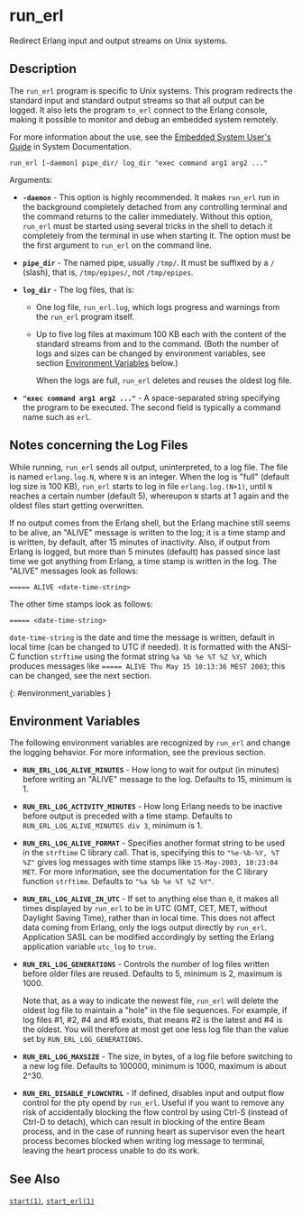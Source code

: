 <!--
%CopyrightBegin%

Copyright Ericsson AB 2023-2024. All Rights Reserved.

Licensed under the Apache License, Version 2.0 (the "License");
you may not use this file except in compliance with the License.
You may obtain a copy of the License at

    http://www.apache.org/licenses/LICENSE-2.0

Unless required by applicable law or agreed to in writing, software
distributed under the License is distributed on an "AS IS" BASIS,
WITHOUT WARRANTIES OR CONDITIONS OF ANY KIND, either express or implied.
See the License for the specific language governing permissions and
limitations under the License.

%CopyrightEnd%
-->
# run_erl

Redirect Erlang input and output streams on Unix systems.

## Description

The `run_erl` program is specific to Unix systems. This program redirects the
standard input and standard output streams so that all output can be logged. It
also lets the program `to_erl` connect to the Erlang console, making it possible
to monitor and debug an embedded system remotely.

For more information about the use, see the
[Embedded System User's Guide](`e:system:embedded_solaris.md`) in System
Documentation.

```text
run_erl [-daemon] pipe_dir/ log_dir "exec command arg1 arg2 ..."
```

Arguments:

- **`-daemon`** - This option is highly recommended. It makes `run_erl` run in
  the background completely detached from any controlling terminal and the
  command returns to the caller immediately. Without this option, `run_erl` must
  be started using several tricks in the shell to detach it completely from the
  terminal in use when starting it. The option must be the first argument to
  `run_erl` on the command line.

- **`pipe_dir`** - The named pipe, usually `/tmp/`. It must be suffixed by a `/`
  (slash), that is, `/tmp/epipes/`, not `/tmp/epipes`.

- **`log_dir`** - The log files, that is:

  - One log file, `run_erl.log`, which logs progress and warnings from the
    `run_erl` program itself.
  - Up to five log files at maximum 100 KB each with the content of the standard
    streams from and to the command. (Both the number of logs and sizes can be
    changed by environment variables, see section
    [Environment Variables](run_erl_cmd.md#environment_variables) below.)

    When the logs are full, `run_erl` deletes and reuses the oldest log file.

- **`"exec command arg1 arg2 ..."`** - A space-separated string specifying the
  program to be executed. The second field is typically a command name such as
  `erl`.

## Notes concerning the Log Files

While running, `run_erl` sends all output, uninterpreted, to a log file. The
file is named `erlang.log.N`, where `N` is an integer. When the log is "full"
(default log size is 100 KB), `run_erl` starts to log in file
`erlang.log.(N+1)`, until `N` reaches a certain number (default 5), whereupon
`N` starts at 1 again and the oldest files start getting overwritten.

If no output comes from the Erlang shell, but the Erlang machine still seems to
be alive, an "ALIVE" message is written to the log; it is a time stamp and is
written, by default, after 15 minutes of inactivity. Also, if output from Erlang
is logged, but more than 5 minutes (default) has passed since last time we got
anything from Erlang, a time stamp is written in the log. The "ALIVE" messages
look as follows:

```text
===== ALIVE <date-time-string>
```

The other time stamps look as follows:

```text
===== <date-time-string>
```

`date-time-string` is the date and time the message is written, default in local
time (can be changed to UTC if needed). It is formatted with the ANSI-C function
`strftime` using the format string `%a %b %e %T %Z %Y`, which produces messages
like `===== ALIVE Thu May 15 10:13:36 MEST 2003`; this can be changed, see the
next section.

[](){: #environment_variables }

## Environment Variables

The following environment variables are recognized by `run_erl` and change the
logging behavior. For more information, see the previous section.

- **`RUN_ERL_LOG_ALIVE_MINUTES`** - How long to wait for output (in minutes)
  before writing an "ALIVE" message to the log. Defaults to 15, minimum is 1.

- **`RUN_ERL_LOG_ACTIVITY_MINUTES`** - How long Erlang needs to be inactive
  before output is preceded with a time stamp. Defaults to
  `RUN_ERL_LOG_ALIVE_MINUTES div 3`, minimum is 1.

- **`RUN_ERL_LOG_ALIVE_FORMAT`** - Specifies another format string to be used in
  the `strftime` C library call. That is, specifying this to `"%e-%b-%Y, %T %Z"`
  gives log messages with time stamps like `15-May-2003, 10:23:04 MET`. For more
  information, see the documentation for the C library function `strftime`.
  Defaults to `"%a %b %e %T %Z %Y"`.

- **`RUN_ERL_LOG_ALIVE_IN_UTC`** - If set to anything else than `0`, it makes
  all times displayed by `run_erl` to be in UTC (GMT, CET, MET, without Daylight
  Saving Time), rather than in local time. This does not affect data coming from
  Erlang, only the logs output directly by `run_erl`. Application SASL can be
  modified accordingly by setting the Erlang application variable `utc_log` to
  `true`.

- **`RUN_ERL_LOG_GENERATIONS`** - Controls the number of log files written
  before older files are reused. Defaults to 5, minimum is 2, maximum is 1000.

  Note that, as a way to indicate the newest file, `run_erl` will delete the
  oldest log file to maintain a "hole" in the file sequences. For example, if
  log files #1, #2, #4 and #5 exists, that means #2 is the latest and #4 is the
  oldest. You will therefore at most get one less log file than the value set by
  `RUN_ERL_LOG_GENERATIONS`.

- **`RUN_ERL_LOG_MAXSIZE`** - The size, in bytes, of a log file before switching
  to a new log file. Defaults to 100000, minimum is 1000, maximum is about 2^30.

- **`RUN_ERL_DISABLE_FLOWCNTRL`** - If defined, disables input and output flow
  control for the pty opend by `run_erl`. Useful if you want to remove any risk
  of accidentally blocking the flow control by using Ctrl-S (instead of Ctrl-D
  to detach), which can result in blocking of the entire Beam process, and in
  the case of running heart as supervisor even the heart process becomes blocked
  when writing log message to terminal, leaving the heart process unable to do
  its work.

## See Also

[`start(1)`](start_cmd.md), [`start_erl(1)`](start_erl_cmd.md)
